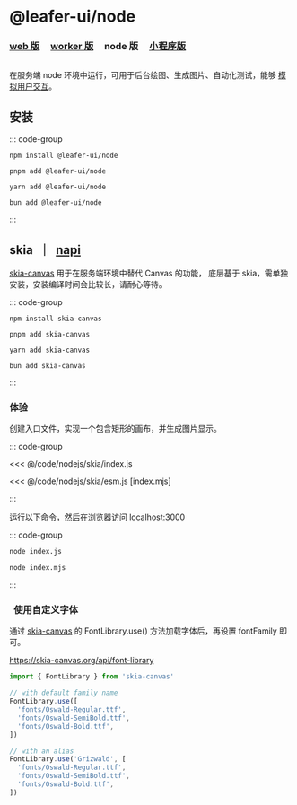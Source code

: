 # @leafer-ui/node

### [web 版](/guide/install/ui/start) &nbsp; &nbsp; [worker 版](/guide/install/ui/worker/start) &nbsp; &nbsp; node 版 &nbsp; &nbsp; [小程序版](/guide/install/ui/miniapp/start)

##

在服务端 node 环境中运行，可用于后台绘图、生成图片、自动化测试，能够 [模拟用户交互](/reference/event/simulation.md)。

## 安装

::: code-group

```sh[npm]
npm install @leafer-ui/node
```

```sh[pnpm]
pnpm add @leafer-ui/node
```

```sh[yarn]
yarn add @leafer-ui/node
```

```sh[bun]
bun add @leafer-ui/node
```

:::

## skia &nbsp;｜&nbsp; [napi](./napi.md#skia-napi)

[skia-canvas](https://www.npmjs.com/package/skia-canvas) 用于在服务端环境中替代 Canvas 的功能， 底层基于 skia，需单独安装，安装编译时间会比较长，请耐心等待。

::: code-group

```sh[npm]
npm install skia-canvas
```

```sh[pnpm]
pnpm add skia-canvas
```

```sh[yarn]
yarn add skia-canvas
```

```sh[bun]
bun add skia-canvas
```

:::

### 体验

创建入口文件，实现一个包含矩形的画布，并生成图片显示。

::: code-group

<<< @/code/nodejs/skia/index.js

<<< @/code/nodejs/skia/esm.js [index.mjs]

:::

运行以下命令，然后在浏览器访问 localhost:3000

::: code-group

```sh [js]
node index.js
```

```sh [mjs]
node index.mjs
```

:::

###   使用自定义字体

通过 [skia-canvas](https://www.npmjs.com/package/skia-canvas) 的 FontLibrary.use() 方法加载字体后，再设置 fontFamily 即可。

https://skia-canvas.org/api/font-library

```js
import { FontLibrary } from 'skia-canvas'

// with default family name
FontLibrary.use([
  'fonts/Oswald-Regular.ttf',
  'fonts/Oswald-SemiBold.ttf',
  'fonts/Oswald-Bold.ttf',
])

// with an alias
FontLibrary.use('Grizwald', [
  'fonts/Oswald-Regular.ttf',
  'fonts/Oswald-SemiBold.ttf',
  'fonts/Oswald-Bold.ttf',
])
```

